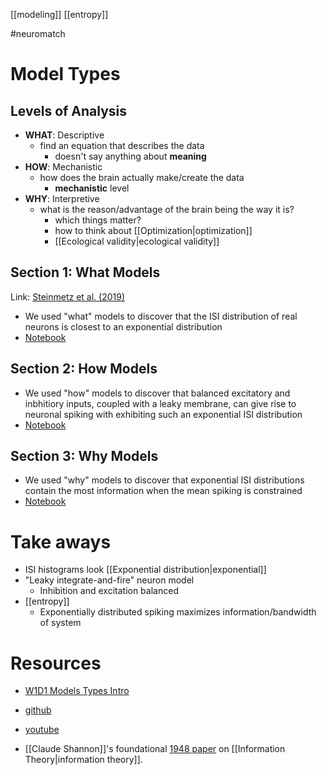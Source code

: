 [[modeling]]
[[entropy]]

#neuromatch 

# Model Types
## Levels of Analysis
- **WHAT**: Descriptive
	- find an equation that describes the data
		- doesn't say anything about **meaning**
- **HOW**: Mechanistic
	- how does the brain actually make/create the data
		- **mechanistic** level
- **WHY**: Interpretive
	- what is the reason/advantage of the brain being the way it is?
		- which things matter?
		- how to think about [[Optimization|optimization]]
		- [[Ecological validity|ecological validity]]
  
## Section 1: What Models
Link: [Steinmetz et al. (2019)](https://www.nature.com/articles/s41586-019-1787-x)

- We used "what" models to discover that the ISI distribution of real neurons is closest to an exponential distribution
- [Notebook](https://colab.research.google.com/drive/1JHjjm5b69oOub6XrGdHfsSShaWCuMveL#scrollTo=NGIGUXtV9Y9v)

## Section 2: How Models
- We used "how" models to discover that balanced excitatory and inbhitiory inputs, coupled with a leaky membrane, can give rise to neuronal spiking with exhibiting such an exponential ISI distribution
- [Notebook](https://colab.research.google.com/drive/1JLHbarsKpdyZCrHGzhbTd04PhOwBcYHp#scrollTo=Eh3wR_nArYCn)

## Section 3: Why Models
 - We used "why" models to discover that exponential ISI distributions contain the most information when the mean spiking is constrained
- [Notebook](https://colab.research.google.com/drive/1BrrSZzExB7BdGq0msOlPBESs99KweM-K#scrollTo=nThHQ0skV4ed)

# Take aways
- ISI histograms look [[Exponential distribution|exponential]]
- "Leaky integrate-and-fire" neuron model
	- Inhibition and excitation balanced
- [[entropy]]
	- Exponentially distributed spiking maximizes information/bandwidth of system

# Resources
- [W1D1 Models Types Intro](https://www.youtube.com/watch?v=KxldhMR5PxA&feature=youtu.be)
-  [github](https://github.com/NeuromatchAcademy/course-content/blob/master/tutorials/README.md#w1d1---model-types)
- [youtube](https://www.youtube.com/playlist?list=PLkBQOLLbi18ObAiSOZ42YBwOQIKNvspeI)

- [[Claude Shannon]]'s foundational [1948 paper](https://en.wikipedia.org/wiki/A_Mathematical_Theory_of_Communication) on [[Information Theory|information theory]].
